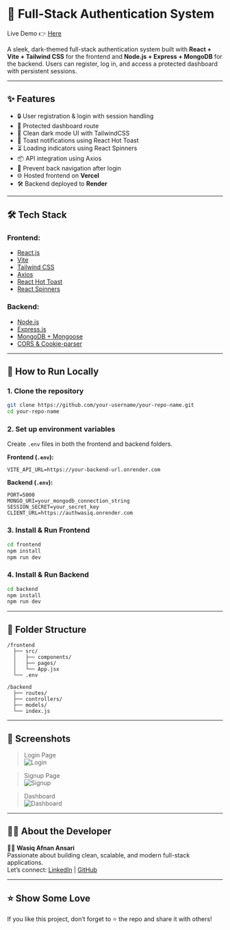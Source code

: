 # 🔐 Full-Stack Authentication System

Live Demo 👉 [Here](https://accessifywasiq.netlify.app/)

A sleek, dark-themed full-stack authentication system built with **React + Vite + Tailwind CSS** for the frontend and **Node.js + Express + MongoDB** for the backend. Users can register, log in, and access a protected dashboard with persistent sessions.

---

## ✨ Features

- 🔒 User registration & login with session handling
- 🚫 Protected dashboard route
- 🎨 Clean dark mode UI with TailwindCSS
- 🍞 Toast notifications using React Hot Toast
- ⏳ Loading indicators using React Spinners
- 📦 API integration using Axios
- 🔁 Prevent back navigation after login
- 🌐 Hosted frontend on **Vercel**
- 🛠️ Backend deployed to **Render**

---

## 🛠 Tech Stack

### Frontend:
- [React.js](https://reactjs.org/)
- [Vite](https://vitejs.dev/)
- [Tailwind CSS](https://tailwindcss.com/)
- [Axios](https://axios-http.com/)
- [React Hot Toast](https://react-hot-toast.com/)
- [React Spinners](https://www.davidhu.io/react-spinners/)

### Backend:
- [Node.js](https://nodejs.org/)
- [Express.js](https://expressjs.com/)
- [MongoDB + Mongoose](https://mongoosejs.com/)
- [CORS & Cookie-parser](https://www.npmjs.com/package/cookie-parser)

---

## 🔧 How to Run Locally

### 1. Clone the repository

```bash
git clone https://github.com/your-username/your-repo-name.git
cd your-repo-name
```

### 2. Set up environment variables

Create `.env` files in both the frontend and backend folders.

**Frontend (`.env`):**
```env
VITE_API_URL=https://your-backend-url.onrender.com
```

**Backend (`.env`):**
```env
PORT=5000
MONGO_URI=your_mongodb_connection_string
SESSION_SECRET=your_secret_key
CLIENT_URL=https://authwasiq.onrender.com
```

### 3. Install & Run Frontend

```bash
cd frontend
npm install
npm run dev
```

### 4. Install & Run Backend

```bash
cd backend
npm install
npm run dev
```

---

## 📁 Folder Structure

```
/frontend
  ├── src/
  │   ├── components/
  │   ├── pages/
  │   └── App.jsx
  └── .env

/backend
  ├── routes/
  ├── controllers/
  ├── models/
  └── index.js
```

---

## 📸 Screenshots

> Login Page  
> ![Login](https://via.placeholder.com/700x400?text=Login+Page+Screenshot)

> Signup Page  
> ![Signup](https://via.placeholder.com/700x400?text=Signup+Page+Screenshot)

> Dashboard  
> ![Dashboard](https://via.placeholder.com/700x400?text=Dashboard+Page+Screenshot)

---

## 🙋‍♂️ About the Developer

👨‍💻 **Wasiq Afnan Ansari**  
Passionate about building clean, scalable, and modern full-stack applications.  
Let’s connect: [LinkedIn](https://www.linkedin.com/) | [GitHub](https://github.com/your-username)

---

## ⭐️ Show Some Love

If you like this project, don’t forget to ⭐ the repo and share it with others!